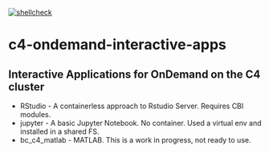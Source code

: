 [![shellcheck](https://github.com/UCSF-CBI/c4-ondemand-interactive-apps/actions/workflows/shellcheck.yml/badge.svg)](https://github.com/UCSF-CBI/c4-ondemand-interactive-apps/actions/workflows/shellcheck.yml)

# c4-ondemand-interactive-apps

## Interactive Applications for OnDemand on the C4 cluster

* RStudio - A containerless approach to Rstudio Server. Requires CBI modules.
* jupyter - A basic Jupyter Notebook. No container. Used a virtual env and installed in a shared FS.
* bc_c4_matlab - MATLAB. This is a work in progress, not ready to use.
